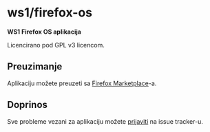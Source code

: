 # ws1/firefox-os

**WS1 Firefox OS aplikacija**

Licencirano pod GPL v3 licencom.

## Preuzimanje

Aplikaciju možete preuzeti sa
[Firefox Marketplace](https://marketplace.firefox.com/app/ws1)-a.

## Doprinos

Sve probleme vezani za aplikaciju možete
[prijaviti](https://github.com/ws1/firefox-os/issues/new) na issue tracker-u.
